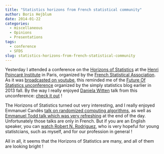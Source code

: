 ```yaml
---
title: "Statistics horizons from French statistical community"
author: Boris Hejblum
date: 2014-01-22
categories:
  - miscellaneous
  - Opinions
  - Presentations
tags:
  - conference
  - SFDS
slug: statistics-horizons-from-french-statistical-community
---
```


Yesterday I attended a conference on the [Horizons of Statistics](http://horizons.sfds.asso.fr/) at the [Henri Poincaré Institute](http://www.ihp.fr/en) in Paris, organized by the [French Statistical Association](http://www.sfds.asso.fr/). As it was [broadcasted on youtube](http://www.youtube.com/playlist?list=PL9kd4mpdvWcAqVoyH3EGUlBefEfwlTYdP), this reminded me of the [Future Of Statistics unconference](http://simplystatistics.org/unconference/) organized by the simply statistics blog earlier in 2013 fall. By the way I really enjoyed [Daniela Witten](http://www.biostat.washington.edu/%7Edwitten/) talk from this unconference: [check it out](http://www.youtube.com/watch?v=Y4UJjzuYjfM#t=695) !

The Horizons of Statistics turned out very interesting, and I really enjoyed Emmanuel Candès [talk on randomized computing algorithms](http://www.youtube.com/watch?v=gUmB5V5rCSg&list=PL9kd4mpdvWcAqVoyH3EGUlBefEfwlTYdP&index=2), as well as [Emmanuel Todd ](http://en.wikipedia.org/wiki/Emmanuel_Todd)[talk which was very refreshing](http://www.youtube.com/watch?v=1am5nf9Ponc&list=PL9kd4mpdvWcAqVoyH3EGUlBefEfwlTYdP&index=6) at the end of the day. Unfortunately those talks are only in French. But if you are an English speaker, you can [watch Robert N. Rodriguez](http://www.youtube.com/watch?list=PL9kd4mpdvWcAqVoyH3EGUlBefEfwlTYdP&feature=player_detailpage&v=ikHuTb3BUD0#t=110), who is very hopeful for young statistcians, such as myself, and for our profession in general !

All in all, it seems that the Horizons of Statistics are many, and all of them are looking bright !
